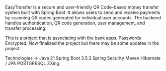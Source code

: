 EasyTransfer is a secure and user-friendly QR Code–based money transfer system built with Spring Boot. 
It allows users to send and receive payments by scanning QR codes generated for individual user accounts. 
The backend handles authentication, QR code generation, user management, and transfer processing.

This is a project that is associating with the bank apps. 
Passwords Encrypted.
Now finalized the project but there may be some updates in the project.

Technologies -> 
Java 21
Spring Boot 3.5.3
Spring Security
Maven
Hibernate / JPA
POSTGRESQL
ZXing 
